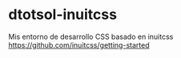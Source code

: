 dtotsol-inuitcss
================

Mis entorno de desarrollo CSS basado en inuitcss
https://github.com/inuitcss/getting-started


